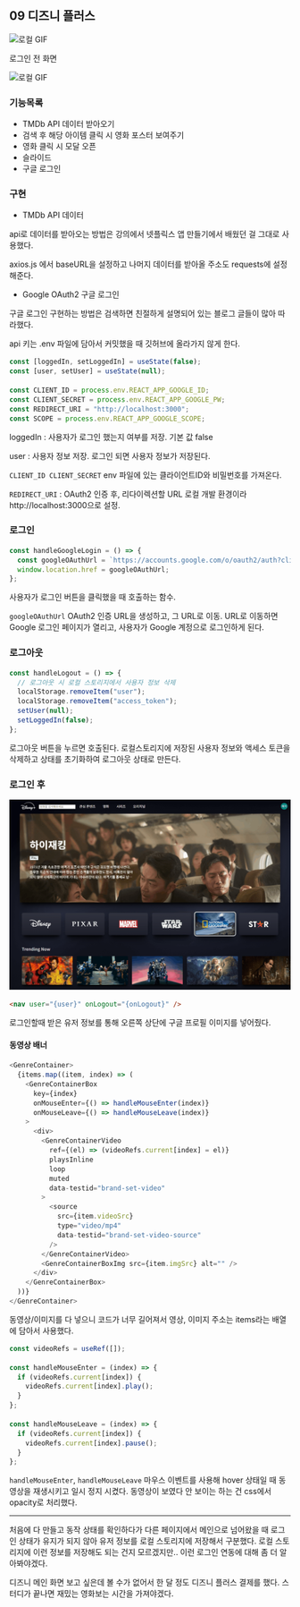 ## 09 디즈니 플러스

![로컬 GIF](./09-disneyplus.gif)

로그인 전 화면

![로컬 GIF](./09-disneyplus_1.gif)

### 기능목록

- TMDb API 데이터 받아오기
- 검색 후 해당 아이템 클릭 시 영화 포스터 보여주기
- 영화 클릭 시 모달 오픈
- 슬라이드
- 구글 로그인

### 구현

- TMDb API 데이터

api로 데이터를 받아오는 방법은 강의에서 넷플릭스 앱 만들기에서 배웠던 걸 그대로 사용했다.

axios.js 에서 baseURL을 설정하고 나머지 데이터를 받아올 주소도 requests에 설정해준다.

- Google OAuth2 구글 로그인

구글 로그인 구현하는 방법은 검색하면 친절하게 설명되어 있는 블로그 글들이 많아 따라했다.

api 키는 .env 파일에 담아서 커밋했을 때 깃허브에 올라가지 않게 한다.

```javascript
const [loggedIn, setLoggedIn] = useState(false);
const [user, setUser] = useState(null);

const CLIENT_ID = process.env.REACT_APP_GOOGLE_ID;
const CLIENT_SECRET = process.env.REACT_APP_GOOGLE_PW;
const REDIRECT_URI = "http://localhost:3000";
const SCOPE = process.env.REACT_APP_GOOGLE_SCOPE;
```

loggedIn : 사용자가 로그인 했는지 여부를 저장. 기본 값 false

user : 사용자 정보 저장. 로그인 되면 사용자 정보가 저장된다.

`CLIENT_ID CLIENT_SECRET` env 파일에 있는 클라이언트ID와 비밀번호를 가져온다.

`REDIRECT_URI` : OAuth2 인증 후, 리다이렉션할 URL 로컬 개발 환경이라 http://localhost:3000으로 설정.

### 로그인

```javascript
const handleGoogleLogin = () => {
  const googleOAuthUrl = `https://accounts.google.com/o/oauth2/auth?client_id=${CLIENT_ID}&redirect_uri=${REDIRECT_URI}&response_type=code&scope=${SCOPE}`;
  window.location.href = googleOAuthUrl;
};
```

사용자가 로그인 버튼을 클릭했을 때 호출하는 함수.

`googleOAuthUrl` OAuth2 인증 URL을 생성하고, 그 URL로 이동. URL로 이동하면 Google 로그인 페이지가 열리고, 사용자가 Google 계정으로 로그인하게 된다.

### 로그아웃

```javascript
const handleLogout = () => {
  // 로그아웃 시 로컬 스토리지에서 사용자 정보 삭제
  localStorage.removeItem("user");
  localStorage.removeItem("access_token");
  setUser(null);
  setLoggedIn(false);
};
```

로그아웃 버튼을 누르면 호출된다. 로컬스토리지에 저장된 사용자 정보와 액세스 토큰을 삭제하고 상태를 초기화하여 로그아웃 상태로 만든다.

### 로그인 후

![](./09-disneyplus_2.png)

```html
<nav user="{user}" onLogout="{onLogout}" />
```

로그인할때 받은 유저 정보를 통해 오른쪽 상단에 구글 프로필 이미지를 넣어줬다.

#### 동영상 배너

```javascript
<GenreContainer>
  {items.map((item, index) => (
    <GenreContainerBox
      key={index}
      onMouseEnter={() => handleMouseEnter(index)}
      onMouseLeave={() => handleMouseLeave(index)}
    >
      <div>
        <GenreContainerVideo
          ref={(el) => (videoRefs.current[index] = el)}
          playsInline
          loop
          muted
          data-testid="brand-set-video"
        >
          <source
            src={item.videoSrc}
            type="video/mp4"
            data-testid="brand-set-video-source"
          />
        </GenreContainerVideo>
        <GenreContainerBoxImg src={item.imgSrc} alt="" />
      </div>
    </GenreContainerBox>
  ))}
</GenreContainer>
```

동영상/이미지를 다 넣으니 코드가 너무 길어져서 영상, 이미지 주소는 items라는 배열에 담아서 사용했다.

```javascript
const videoRefs = useRef([]);

const handleMouseEnter = (index) => {
  if (videoRefs.current[index]) {
    videoRefs.current[index].play();
  }
};

const handleMouseLeave = (index) => {
  if (videoRefs.current[index]) {
    videoRefs.current[index].pause();
  }
};
```

`handleMouseEnter`, `handleMouseLeave` 마우스 이벤트를 사용해 hover 상태일 때 동영상을 재생시키고 일시 정지 시켰다. 동영상이 보였다 안 보이는 하는 건 css에서 opacity로 처리했다.

<hr>

처음에 다 만들고 동작 상태를 확인하다가 다른 페이지에서 메인으로 넘어왔을 때 로그인 상태가 유지가 되지 않아 유저 정보를 로컬 스토리지에 저장해서 구분했다. 로컬 스토리지에 이런 정보를 저장해도 되는 건지 모르겠지만.. 이런 로그인 연동에 대해 좀 더 알아봐야겠다.

디즈니 메인 화면 보고 싶은데 볼 수가 없어서 한 달 정도 디즈니 플러스 결제를 했다. 스터디가 끝나면 재밌는 영화보는 시간을 가져야겠다.

